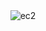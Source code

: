 <center>
  <img src="https://github.com/user-attachments/assets/0c7b6fa4-cb62-4839-bac9-e37d8aad1645" alt="ec2"/> 
</center>
